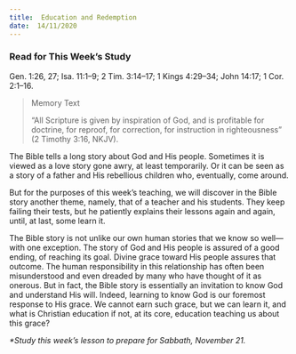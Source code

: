 ```yaml
---
title:  Education and Redemption
date:  14/11/2020
---
```


### Read for This Week’s Study
Gen. 1:26, 27; Isa. 11:1–9; 2 Tim. 3:14–17; 1 Kings 4:29–34; John 14:17; 1 Cor. 2:1–16.

> <p>Memory Text</p>
> “All Scripture is given by inspiration of God, and is profitable for doctrine, for reproof, for correction, for instruction in righteousness” (2 Timothy 3:16, NKJV).

The Bible tells a long story about God and His people. Sometimes it is viewed as a love story gone awry, at least temporarily. Or it can be seen as a story of a father and His rebellious children who, eventually, come around.

But for the purposes of this week’s teaching, we will discover in the Bible story another theme, namely, that of a teacher and his students. They keep failing their tests, but he patiently explains their lessons again and again, until, at last, some learn it.

The Bible story is not unlike our own human stories that we know so well—with one exception. The story of God and His people is assured of a good ending, of reaching its goal. Divine grace toward His people assures that outcome. The human responsibility in this relationship has often been misunderstood and even dreaded by many who have thought of it as onerous. But in fact, the Bible story is essentially an invitation to know God and understand His will. Indeed, learning to know God is our foremost response to His grace. We cannot earn such grace, but we can learn it, and what is Christian education if not, at its core, education teaching us about this grace?

_*Study this week’s lesson to prepare for Sabbath, November 21._